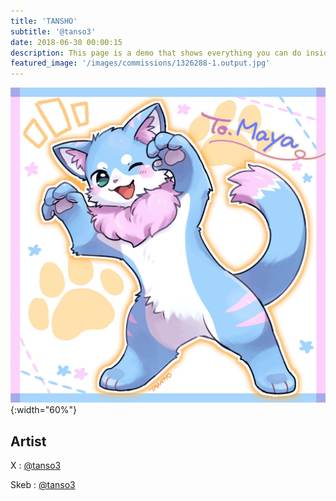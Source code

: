 ```yaml
---
title: 'TANSHO'
subtitle: '@tanso3'
date: 2018-06-30 00:00:15
description: This page is a demo that shows everything you can do inside portfolio and blog posts.
featured_image: '/images/commissions/1326288-1.output.jpg'
---
```


![](/images/commissions/1326288-1.output.jpg){:width="60%"}

## Artist

X : [@tanso3](https://twitter.com/tanso3)

Skeb : [@tanso3](https://skeb.jp/@tanso3)